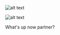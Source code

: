 ![alt text](http://localhost:9292/default-logo.png "Logo Title Text 1")

![alt text](http://localhost:9292/Lisa-lisa-left-eye-lopes-26988255.png "Logo Title Text 1")

What's up now partner?
